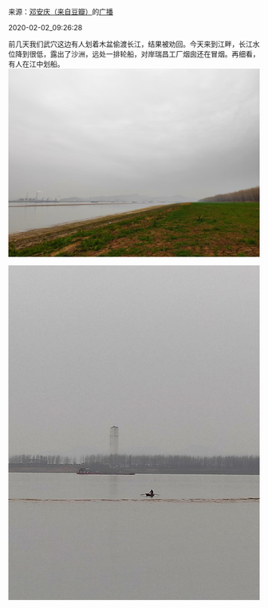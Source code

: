 来源：[邓安庆（来自豆瓣）](https://www.douban.com/people/renjiananhuo/)的[广播](https://www.douban.com/people/renjiananhuo/status/2786059461/)


2020-02-02_09:26:28


前几天我们武穴这边有人划着木盆偷渡长江，结果被劝回。今天来到江畔，长江水位降到很低，露出了沙洲，远处一排轮船，对岸瑞昌工厂烟囱还在冒烟。再细看，有人在江中划船。
![](./pic/2020-02-02_09:26:28-邓安庆的广播1.jpg)  

![](./pic/2020-02-02_09:26:28-邓安庆的广播2.jpg)  

